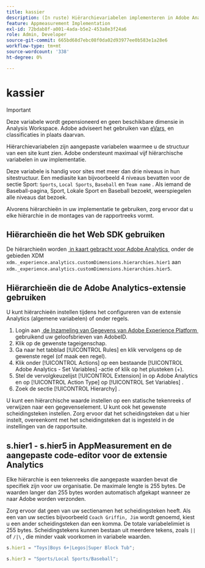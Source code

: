 ```yaml
---
title: kassier
description: (In ruste) Hiërarchievariabelen implementeren in Adobe Analytics.
feature: Appmeasurement Implementation
exl-id: 72bdab8f-a001-4ada-b5e2-453a8e3f24a6
role: Admin, Developer
source-git-commit: 665bd68d7ebc08f0da02d93977ee0b583e1a28e6
workflow-type: tm+mt
source-wordcount: '338'
ht-degree: 0%

---
```


# kassier

>[!IMPORTANT]
>
>Deze variabele wordt gepensioneerd en geen beschikbare dimensie in Analysis Workspace. Adobe adviseert het gebruiken van [&#x200B; eVars &#x200B;](evar.md) en classificaties in plaats daarvan.

Hiërarchievariabelen zijn aangepaste variabelen waarmee u de structuur van een site kunt zien. Adobe ondersteunt maximaal vijf hiërarchische variabelen in uw implementatie.

Deze variabele is handig voor sites met meer dan drie niveaus in hun sitestructuur. Een mediasite kan bijvoorbeeld 4 niveaus bevatten voor de sectie Sport: `Sports`, `Local Sports`, `Baseball` en `Team name` . Als iemand de Baseball-pagina, Sport, Lokale Sport en Baseball bezoekt, weerspiegelen alle niveaus dat bezoek.

Alvorens hiërarchieën in uw implementatie te gebruiken, zorg ervoor dat u elke hiërarchie in de montages van de rapportreeks vormt.

## Hiërarchieën die het Web SDK gebruiken

De hiërarchieën worden [&#x200B; in kaart gebracht voor Adobe Analytics &#x200B;](/help/implement/aep-edge/xdm-var-mapping.md) onder de gebieden XDM `xdm._experience.analytics.customDimensions.hierarchies.hier1` aan `xdm._experience.analytics.customDimensions.hierarchies.hier5`.

## Hiërarchieën die de Adobe Analytics-extensie gebruiken

U kunt hiërarchieën instellen tijdens het configureren van de extensie Analytics (algemene variabelen) of onder regels.

1. Login aan [&#x200B; de Inzameling van Gegevens van Adobe Experience Platform &#x200B;](https://experience.adobe.com/data-collection) gebruikend uw geloofsbrieven van AdobeID.
2. Klik op de gewenste tageigenschap.
3. Ga naar het tabblad [!UICONTROL Rules] en klik vervolgens op de gewenste regel (of maak een regel).
4. Klik onder [!UICONTROL Actions] op een bestaande [!UICONTROL Adobe Analytics - Set Variables] -actie of klik op het plusteken (+).
5. Stel de vervolgkeuzelijst [!UICONTROL Extension] in op Adobe Analytics en op [!UICONTROL Action Type] op [!UICONTROL Set Variables] .
6. Zoek de sectie [!UICONTROL Hierarchy] .

U kunt een hiërarchische waarde instellen op een statische tekenreeks of verwijzen naar een gegevenselement. U kunt ook het gewenste scheidingsteken instellen. Zorg ervoor dat het scheidingsteken dat u hier instelt, overeenkomt met het scheidingsteken dat is ingesteld in de instellingen van de rapportsuite.

## s.hier1 - s.hier5 in AppMeasurement en de aangepaste code-editor voor de extensie Analytics

Elke hiërarchie is een tekenreeks die aangepaste waarden bevat die specifiek zijn voor uw organisatie. De maximale lengte is 255 bytes. De waarden langer dan 255 bytes worden automatisch afgekapt wanneer ze naar Adobe worden verzonden.

Zorg ervoor dat geen van uw sectienamen het scheidingsteken heeft. Als een van uw secties bijvoorbeeld `Coach Griffin, Jim` wordt genoemd, kiest u een ander scheidingsteken dan een komma. De totale variabelelimiet is 255 bytes. Scheidingstekens kunnen bestaan uit meerdere tekens, zoals `||` of `/|\` , die minder vaak voorkomen in variabele waarden.

```js
s.hier1 = "Toys|Boys 6+|Legos|Super Block Tub";

s.hier3 = "Sports/Local Sports/Baseball";
```
